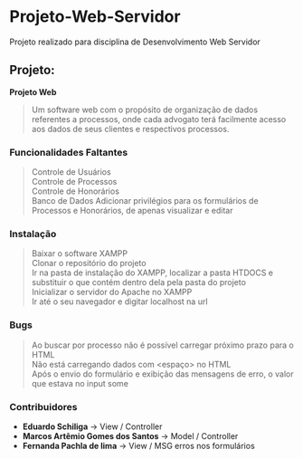 # Projeto-Web-Servidor

Projeto realizado para disciplina de Desenvolvimento Web Servidor

## Projeto:
**Projeto Web**
> Um software web com o propósito de organização de dados referentes a processos, onde cada advogato terá facilmente acesso aos dados de seus clientes e respectivos processos.

### Funcionalidades Faltantes
> Controle de Usuários  
> Controle de Processos  
> Controle de Honorários  
> Banco de Dados
> Adicionar privilégios para os formulários de Processos e Honorários, de apenas visualizar e editar    

### Instalação
> Baixar o software XAMPP  
> Clonar o repositório do projeto  
> Ir na pasta de instalação do XAMPP, localizar a pasta HTDOCS e substituir o que contém dentro dela pela pasta do projeto  
> Inicializar o servidor do Apache no XAMPP  
> Ir até o seu navegador e digitar localhost na url  

### Bugs
> Ao buscar por processo não é possível carregar próximo prazo para o HTML  
> Não está carregando dados com <espaço> no HTML  
> Após o envio do formulário e exibição das mensagens de erro, o valor que estava no input some  

### Contribuidores
- **Eduardo Schiliga** -> View / Controller  
- **Marcos Artêmio Gomes dos Santos** -> Model / Controller  
- **Fernanda Pachla de lima** -> View / MSG erros nos formulários
